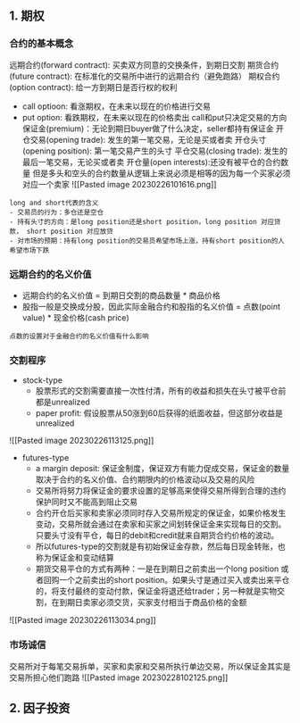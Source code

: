 ## 1. 期权

### 合约的基本概念
远期合约(forward contract): 买卖双方同意的交换条件，到期日交割
期货合约(future contract): 在标准化的交易所中进行的远期合约（避免跑路）
期权合约(option contract): 给一方到期日是否行权的权利
- call optioon: 看涨期权，在未来以现在的价格进行交易
- put option: 看跌期权，在未来以现在的价格卖出
call和put只决定交易的方向
保证金(premium)：无论到期日buyer做了什么决定，seller都持有保证金
开仓交易(opening trade): 发生的第一笔交易，无论是买或者卖
开仓头寸(opening position): 第一笔交易产生的头寸
平仓交易(closing trade): 发生的最后一笔交易，无论买或者卖
开仓量(open interests):还没有被平仓的合约数量
但是多头和空头的合约数量从逻辑上来说必须是相等的因为每一个买家必须对应一个卖家
![[Pasted image 20230226101616.png]]
```ad-note
long and short代表的含义
- 交易员的行为：多仓还是空仓
- 持有头寸的方向：是long position还是short position，long position 对应贷款， short position 对应放贷
- 对市场的预期：持有long position的交易员希望市场上涨，持有short position的人希望市场下跌
```
### 远期合约的名义价值
- 远期合约的名义价值 = 到期日交割的商品数量 * 商品价格
- 股指一般是交换成分股，因此实际金融合约和股指的名义价值 = 点数(point value) * 现金价格(cash price)
```ad-question
点数的设置对于金融合约的名义价值有什么影响
```
### 交割程序
- stock-type
	- 股票形式的交割需要直接一次性付清，所有的收益和损失在头寸被平仓前都是unrealized
	- paper profit: 假设股票从50涨到60后获得的纸面收益，但这部分收益是unrealized

![[Pasted image 20230226113125.png]]
- futures-type
	- a margin deposit: 保证金制度，保证双方有能力促成交易，保证金的数量取决于合约的名义价值、合约期限内的价格波动以及交易的风险
	- 交易所将努力将保证金的要求设置的足够高来使得交易所得到合理的违约保护同时又不能高到阻止交易
	- 合约开仓后买家和卖家必须同时存入交易所规定的保证金，如果价格发生变动，交易所就会通过在卖家和买家之间划转保证金来实现每日的交割。只要头寸没有平仓，每日的debit和credit就来自期货合约价格的波动。
	- 所以futures-type的交割就是有初始保证金存款，然后每日现金转账，也称为保证金和变动结算
	- 期货交易平仓的方式有两种：一是在到期日之前卖出一个long position 或者回购一个之前卖出的short position。如果头寸是通过买入或卖出来平仓的，将支付最终的变动付款，保证金将退还给trader；另一种就是实物交割，在到期日卖家必须交货，买家支付相当于商品价格的金额

![[Pasted image 20230226113034.png]]
### 市场诚信
交易所对于每笔交易拆单，买家和卖家和交易所执行单边交易，所以保证金其实是交易所担心他们跑路
![[Pasted image 20230228102125.png]]

## 2. 因子投资


